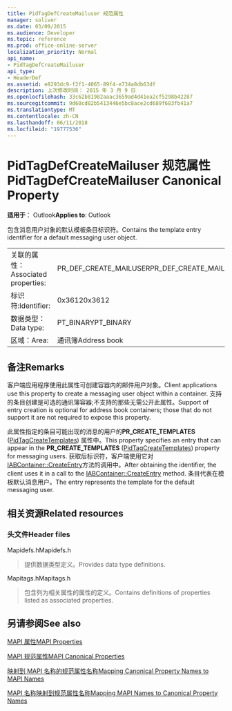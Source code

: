 ```yaml
---
title: PidTagDefCreateMailuser 规范属性
manager: soliver
ms.date: 03/09/2015
ms.audience: Developer
ms.topic: reference
ms.prod: office-online-server
localization_priority: Normal
api_name:
- PidTagDefCreateMailuser
api_type:
- HeaderDef
ms.assetid: e8293dc9-f2f1-4065-89f4-e734a8db63df
description: 上次修改时间： 2015 年 3 月 9 日
ms.openlocfilehash: 33c62b81982aaac3659ad4d41ea2cf5298b42287
ms.sourcegitcommit: 9d60cd82b5413446e5bc8ace2cd689f683fb41a7
ms.translationtype: MT
ms.contentlocale: zh-CN
ms.lasthandoff: 06/11/2018
ms.locfileid: "19777536"
---
```

# <a name="pidtagdefcreatemailuser-canonical-property"></a><span data-ttu-id="68d26-103">PidTagDefCreateMailuser 规范属性</span><span class="sxs-lookup"><span data-stu-id="68d26-103">PidTagDefCreateMailuser Canonical Property</span></span>

  
  
<span data-ttu-id="68d26-104">**适用于**： Outlook</span><span class="sxs-lookup"><span data-stu-id="68d26-104">**Applies to**: Outlook</span></span> 
  
<span data-ttu-id="68d26-105">包含消息用户对象的默认模板条目标识符。</span><span class="sxs-lookup"><span data-stu-id="68d26-105">Contains the template entry identifier for a default messaging user object.</span></span> 
  
|||
|:-----|:-----|
|<span data-ttu-id="68d26-106">关联的属性：</span><span class="sxs-lookup"><span data-stu-id="68d26-106">Associated properties:</span></span>  <br/> |<span data-ttu-id="68d26-107">PR_DEF_CREATE_MAILUSER</span><span class="sxs-lookup"><span data-stu-id="68d26-107">PR_DEF_CREATE_MAILUSER</span></span>  <br/> |
|<span data-ttu-id="68d26-108">标识符:</span><span class="sxs-lookup"><span data-stu-id="68d26-108">Identifier:</span></span>  <br/> |<span data-ttu-id="68d26-109">0x3612</span><span class="sxs-lookup"><span data-stu-id="68d26-109">0x3612</span></span>  <br/> |
|<span data-ttu-id="68d26-110">数据类型：</span><span class="sxs-lookup"><span data-stu-id="68d26-110">Data type:</span></span>  <br/> |<span data-ttu-id="68d26-111">PT_BINARY</span><span class="sxs-lookup"><span data-stu-id="68d26-111">PT_BINARY</span></span>  <br/> |
|<span data-ttu-id="68d26-112">区域：</span><span class="sxs-lookup"><span data-stu-id="68d26-112">Area:</span></span>  <br/> |<span data-ttu-id="68d26-113">通讯簿</span><span class="sxs-lookup"><span data-stu-id="68d26-113">Address book</span></span>  <br/> |
   
## <a name="remarks"></a><span data-ttu-id="68d26-114">备注</span><span class="sxs-lookup"><span data-stu-id="68d26-114">Remarks</span></span>

<span data-ttu-id="68d26-115">客户端应用程序使用此属性可创建容器内的邮件用户对象。</span><span class="sxs-lookup"><span data-stu-id="68d26-115">Client applications use this property to create a messaging user object within a container.</span></span> <span data-ttu-id="68d26-116">支持的条目创建是可选的通讯簿容器;不支持的那些无需公开此属性。</span><span class="sxs-lookup"><span data-stu-id="68d26-116">Support of entry creation is optional for address book containers; those that do not support it are not required to expose this property.</span></span> 
  
<span data-ttu-id="68d26-117">此属性指定的条目可能出现的消息的用户的**PR_CREATE_TEMPLATES** ([PidTagCreateTemplates](pidtagcreatetemplates-canonical-property.md)) 属性中。</span><span class="sxs-lookup"><span data-stu-id="68d26-117">This property specifies an entry that can appear in the **PR_CREATE_TEMPLATES** ([PidTagCreateTemplates](pidtagcreatetemplates-canonical-property.md)) property for messaging users.</span></span> <span data-ttu-id="68d26-118">获取后标识符，客户端使用它对[IABContainer::CreateEntry](iabcontainer-createentry.md)方法的调用中。</span><span class="sxs-lookup"><span data-stu-id="68d26-118">After obtaining the identifier, the client uses it in a call to the [IABContainer::CreateEntry](iabcontainer-createentry.md) method.</span></span> <span data-ttu-id="68d26-119">条目代表在模板默认消息用户。</span><span class="sxs-lookup"><span data-stu-id="68d26-119">The entry represents the template for the default messaging user.</span></span> 
  
## <a name="related-resources"></a><span data-ttu-id="68d26-120">相关资源</span><span class="sxs-lookup"><span data-stu-id="68d26-120">Related resources</span></span>

### <a name="header-files"></a><span data-ttu-id="68d26-121">头文件</span><span class="sxs-lookup"><span data-stu-id="68d26-121">Header files</span></span>

<span data-ttu-id="68d26-122">Mapidefs.h</span><span class="sxs-lookup"><span data-stu-id="68d26-122">Mapidefs.h</span></span>
  
> <span data-ttu-id="68d26-123">提供数据类型定义。</span><span class="sxs-lookup"><span data-stu-id="68d26-123">Provides data type definitions.</span></span>
    
<span data-ttu-id="68d26-124">Mapitags.h</span><span class="sxs-lookup"><span data-stu-id="68d26-124">Mapitags.h</span></span>
  
> <span data-ttu-id="68d26-125">包含列为相关属性的属性的定义。</span><span class="sxs-lookup"><span data-stu-id="68d26-125">Contains definitions of properties listed as associated properties.</span></span>
    
## <a name="see-also"></a><span data-ttu-id="68d26-126">另请参阅</span><span class="sxs-lookup"><span data-stu-id="68d26-126">See also</span></span>



[<span data-ttu-id="68d26-127">MAPI 属性</span><span class="sxs-lookup"><span data-stu-id="68d26-127">MAPI Properties</span></span>](mapi-properties.md)
  
[<span data-ttu-id="68d26-128">MAPI 规范属性</span><span class="sxs-lookup"><span data-stu-id="68d26-128">MAPI Canonical Properties</span></span>](mapi-canonical-properties.md)
  
[<span data-ttu-id="68d26-129">映射到 MAPI 名称的规范属性名称</span><span class="sxs-lookup"><span data-stu-id="68d26-129">Mapping Canonical Property Names to MAPI Names</span></span>](mapping-canonical-property-names-to-mapi-names.md)
  
[<span data-ttu-id="68d26-130">MAPI 名称映射到规范属性名称</span><span class="sxs-lookup"><span data-stu-id="68d26-130">Mapping MAPI Names to Canonical Property Names</span></span>](mapping-mapi-names-to-canonical-property-names.md)

